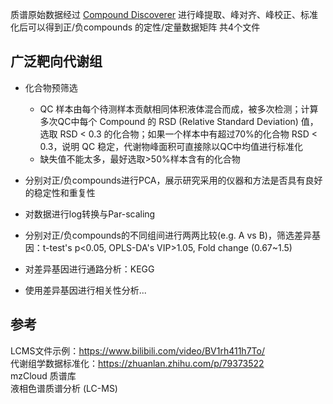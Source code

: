 

质谱原始数据经过 [Compound Discoverer](https://www.thermofisher.cn/order/catalog/product/cn/zh/OPTON-31055) 进行峰提取、峰对齐、峰校正、标准化后可以得到正/负compounds 的定性/定量数据矩阵 共4个文件



## 广泛靶向代谢组

* 化合物预筛选
    - QC 样本由每个待测样本贡献相同体积液体混合而成，被多次检测；计算多次QC中每个 Compound 的 RSD (Relative Standard Deviation) 值，选取 RSD < 0.3 的化合物；如果一个样本中有超过70%的化合物 RSD < 0.3，说明 QC 稳定，代谢物峰面积可直接除以QC中均值进行标准化
    - 缺失值不能太多，最好选取>50%样本含有的化合物

* 分别对正/负compounds进行PCA，展示研究采用的仪器和方法是否具有良好的稳定性和重复性
* 对数据进行log转换与Par-scaling
* 分别对正/负compounds的不同组间进行两两比较(e.g. A vs B)，筛选差异基因：t-test's p<0.05, OPLS-DA's VIP>1.05, Fold change  (0.67~1.5)
* 对差异基因进行通路分析：KEGG
* 使用差异基因进行相关性分析...


## 参考
LCMS文件示例：https://www.bilibili.com/video/BV1rh411h7To/   
代谢组学数据标准化：https://zhuanlan.zhihu.com/p/79373522   
mzCloud 质谱库      
液相色谱质谱分析 (LC-MS)     

